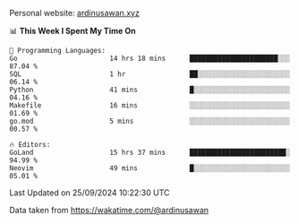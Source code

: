 Personal website: [ardinusawan.xyz](https://ardinusawan.xyz)

<!--START_SECTION:waka-->
📊 **This Week I Spent My Time On** 

```text
💬 Programming Languages: 
Go                       14 hrs 18 mins      ██████████████████████░░░   87.04 % 
SQL                      1 hr                ██░░░░░░░░░░░░░░░░░░░░░░░   06.14 % 
Python                   41 mins             █░░░░░░░░░░░░░░░░░░░░░░░░   04.16 % 
Makefile                 16 mins             ░░░░░░░░░░░░░░░░░░░░░░░░░   01.69 % 
go.mod                   5 mins              ░░░░░░░░░░░░░░░░░░░░░░░░░   00.57 % 

🔥 Editors: 
GoLand                   15 hrs 37 mins      ████████████████████████░   94.99 % 
Neovim                   49 mins             █░░░░░░░░░░░░░░░░░░░░░░░░   05.01 % 
```


 Last Updated on 25/09/2024 10:22:30 UTC
<!--END_SECTION:waka-->
Data taken from https://wakatime.com/@ardinusawan
